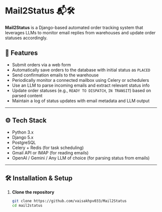 # Mail2Status 📬🛠️

**Mail2Status** is a Django-based automated order tracking system that leverages LLMs to monitor email replies from warehouses and update order statuses accordingly.

## 🔧 Features

- Submit orders via a web form
- Automatically save orders to the database with initial status as `PLACED`
- Send confirmation emails to the warehouse
- Periodically monitor a connected mailbox using Celery or schedulers
- Use an LLM to parse incoming emails and extract relevant status info
- Update order statuses (e.g., `READY TO DISPATCH`, `IN TRANSIT`) based on parsed content
- Maintain a log of status updates with email metadata and LLM output

---

## ⚙️ Tech Stack

- Python 3.x
- Django 5.x
- PostgreSQL
- Celery + Redis (for task scheduling)
- Gmail API or IMAP (for reading emails)
- OpenAI / Gemini / Any LLM of choice (for parsing status from emails)

---

## 🛠️ Installation & Setup

1. **Clone the repository**
   ```bash
   git clone https://github.com/vaisakhpv033/Mail2Status
   cd mail2status
